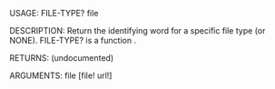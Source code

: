 USAGE:
     FILE-TYPE? file 

DESCRIPTION:
     Return the identifying word for a specific file type (or NONE).
     FILE-TYPE? is a function .

RETURNS:
    (undocumented)

ARGUMENTS:
    file [file! url!]
